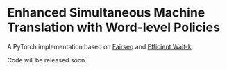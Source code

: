 # Enhanced Simultaneous Machine Translation with Word-level Policies

A PyTorch implementation based on [Fairseq](https://github.com/facebookresearch/fairseq) and [Efficient Wait-k](https://github.com/elbayadm/attn2d).

Code will be released soon.
